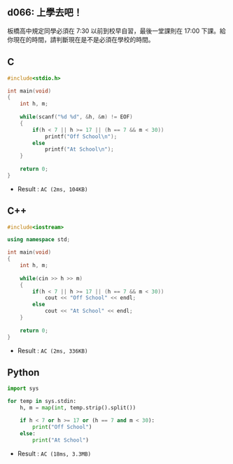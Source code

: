 ## d066: 上學去吧！
板橋高中規定同學必須在 7:30 以前到校早自習，最後一堂課則在 17:00 下課。給你現在的時間，請判斷現在是不是必須在學校的時間。

## C
```C
#include<stdio.h>

int main(void)
{
	int h, m;
	
	while(scanf("%d %d", &h, &m) != EOF)
	{
		if(h < 7 || h >= 17 || (h == 7 && m < 30))
			printf("Off School\n");
		else
			printf("At School\n");
	}
	
	return 0;
}
```
 * Result : `AC (2ms, 104KB)`

## C++
```C++
#include<iostream>

using namespace std;

int main(void)
{
	int h, m;
	
	while(cin >> h >> m)
	{
		if(h < 7 || h >= 17 || (h == 7 && m < 30))
			cout << "Off School" << endl;
		else
			cout << "At School" << endl;
	}
	
	return 0;
}
```
 * Result : `AC (2ms, 336KB)`

## Python
```python
import sys

for temp in sys.stdin:
    h, m = map(int, temp.strip().split())

    if h < 7 or h >= 17 or (h == 7 and m < 30):
        print("Off School")
    else:
        print("At School")
```
 * Result : `AC (18ms, 3.3MB)`
